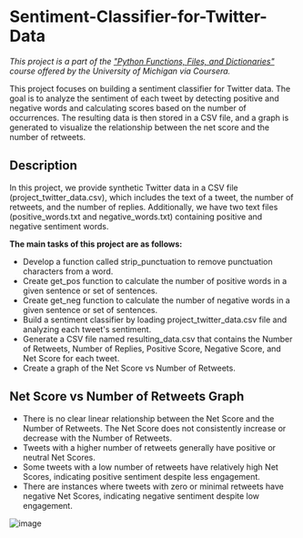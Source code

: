 # Sentiment-Classifier-for-Twitter-Data
*This project is a part of the ["Python Functions, Files, and Dictionaries"](https://coursera.org/share/9cceb06e8ef852aa6a4a6a58c870f4db) course offered by the University of Michigan via Coursera.*

This project focuses on building a sentiment classifier for Twitter data. The goal is to analyze the sentiment of each tweet by detecting positive and negative words and calculating scores based on the number of occurrences. The resulting data is then stored in a CSV file, and a graph is generated to visualize the relationship between the net score and the number of retweets.

## Description
In this project, we provide synthetic Twitter data in a CSV file (project_twitter_data.csv), which includes the text of a tweet, the number of retweets, and the number of replies. Additionally, we have two text files (positive_words.txt and negative_words.txt) containing positive and negative sentiment words.

**The main tasks of this project are as follows:**
* Develop a function called strip_punctuation to remove punctuation characters from a word.
* Create get_pos function to calculate the number of positive words in a given sentence or set of sentences.
* Create get_neg function to calculate the number of negative words in a given sentence or set of sentences.
* Build a sentiment classifier by loading project_twitter_data.csv file and analyzing each tweet's sentiment.
* Generate a CSV file named resulting_data.csv that contains the Number of Retweets, Number of Replies, Positive Score, Negative Score, and Net Score for each tweet.
* Create a graph of the Net Score vs Number of Retweets.

## Net Score vs Number of Retweets Graph
* There is no clear linear relationship between the Net Score and the Number of Retweets. The Net Score does not consistently increase or decrease with the Number of Retweets.
* Tweets with a higher number of retweets generally have positive or neutral Net Scores.
* Some tweets with a low number of retweets have relatively high Net Scores, indicating positive sentiment despite less engagement.
* There are instances where tweets with zero or minimal retweets have negative Net Scores, indicating negative sentiment despite low engagement.

![image](https://github.com/GAlthobaity/Sentiment-Classifier-for-Twitter-Data/assets/60229547/028dfcd6-a5ea-46b1-96ac-012601b05727)
